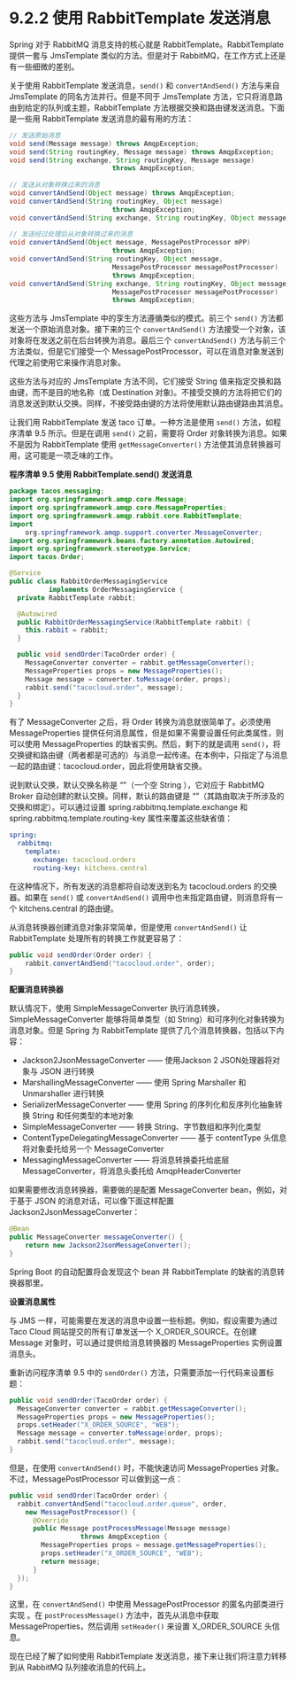 # 9.2.2 使用 RabbitTemplate 发送消息

Spring 对于 RabbitMQ 消息支持的核心就是 RabbitTemplate。RabbitTemplate 提供一套与 JmsTemplate 类似的方法。但是对于 RabbitMQ，在工作方式上还是有一些细微的差别。

关于使用 RabbitTemplate 发送消息，`send()` 和 `convertAndSend()` 方法与来自 JmsTemplate 的同名方法并行。但是不同于 JmsTemplate 方法，它只将消息路由到给定的队列或主题，RabbitTemplate 方法根据交换和路由键发送消息。下面是一些用 RabbitTemplate 发送消息的最有用的方法：

```java
// 发送原始消息
void send(Message message) throws AmqpException;
void send(String routingKey, Message message) throws AmqpException;
void send(String exchange, String routingKey, Message message) 
                          throws AmqpException;
​
// 发送从对象转换过来的消息
void convertAndSend(Object message) throws AmqpException;
void convertAndSend(String routingKey, Object message) 
                          throws AmqpException;
void convertAndSend(String exchange, String routingKey, Object message) throws AmqpException;
​
// 发送经过处理后从对象转换过来的消息
void convertAndSend(Object message, MessagePostProcessor mPP) 
                          throws AmqpException;
void convertAndSend(String routingKey, Object message, 
                          MessagePostProcessor messagePostProcessor) 
                          throws AmqpException;
void convertAndSend(String exchange, String routingKey, Object message, 
                          MessagePostProcessor messagePostProcessor) 
                          throws AmqpException;
```

这些方法与 JmsTemplate 中的孪生方法遵循类似的模式。前三个 `send()` 方法都发送一个原始消息对象。接下来的三个 `convertAndSend()` 方法接受一个对象，该对象将在发送之前在后台转换为消息。最后三个 `convertAndSend()` 方法与前三个方法类似，但是它们接受一个 MessagePostProcessor，可以在消息对象发送到代理之前使用它来操作消息对象。

这些方法与对应的 JmsTemplate 方法不同，它们接受 String 值来指定交换和路由键，而不是目的地名称（或 Destination 对象)。不接受交换的方法将把它们的消息发送到默认交换。同样，不接受路由键的方法将使用默认路由键路由其消息。

让我们用 RabbitTemplate 发送 taco 订单。一种方法是使用 `send()` 方法，如程序清单 9.5 所示。但是在调用 `send()` 之前，需要将 Order 对象转换为消息。如果不是因为 RabbitTemplate 使用 `getMessageConverter()` 方法使其消息转换器可用，这可能是一项乏味的工作。

**程序清单 9.5 使用 RabbitTemplate.send() 发送消息**

```java
package tacos.messaging;
import org.springframework.amqp.core.Message;
import org.springframework.amqp.core.MessageProperties;
import org.springframework.amqp.rabbit.core.RabbitTemplate;
import
    org.springframework.amqp.support.converter.MessageConverter;
import org.springframework.beans.factory.annotation.Autowired;
import org.springframework.stereotype.Service;
import tacos.Order;

@Service
public class RabbitOrderMessagingService
          implements OrderMessagingService {
  private RabbitTemplate rabbit;

  @Autowired
  public RabbitOrderMessagingService(RabbitTemplate rabbit) {
    this.rabbit = rabbit;
  }

  public void sendOrder(TacoOrder order) {
    MessageConverter converter = rabbit.getMessageConverter();
    MessageProperties props = new MessageProperties();
    Message message = converter.toMessage(order, props);
    rabbit.send("tacocloud.order", message);
  }
}
```

有了 MessageConverter 之后，将 Order 转换为消息就很简单了。必须使用 MessageProperties 提供任何消息属性，但是如果不需要设置任何此类属性，则可以使用 MessageProperties 的缺省实例。然后，剩下的就是调用 `send()`，将交换键和路由键（两者都是可选的）与消息一起传递。在本例中，只指定了与消息一起的路由键：tacocloud.order，因此将使用缺省交换。

说到默认交换，默认交换名称是 “”（一个空 String ），它对应于 RabbitMQ Broker 自动创建的默认交换。同样，默认的路由键是 “”（其路由取决于所涉及的交换和绑定）。可以通过设置 spring.rabbitmq.template.exchange 和 spring.rabbitmq.template.routing-key 属性来覆盖这些缺省值：

```yaml
spring:
  rabbitmq:
    template:
      exchange: tacocloud.orders
      routing-key: kitchens.central
```

在这种情况下，所有发送的消息都将自动发送到名为 tacocloud.orders 的交换器。如果在 `send()` 或 `convertAndSend()` 调用中也未指定路由键，则消息将有一个 kitchens.central 的路由键。

从消息转换器创建消息对象非常简单，但是使用 `convertAndSend()` 让 RabbitTemplate 处理所有的转换工作就更容易了：

```java
public void sendOrder(Order order) {
    rabbit.convertAndSend("tacocloud.order", order);
}
```

**配置消息转换器**

默认情况下，使用 SimpleMessageConverter 执行消息转换，SimpleMessageConverter 能够将简单类型（如 String）和可序列化对象转换为消息对象。但是 Spring 为 RabbitTemplate 提供了几个消息转换器，包括以下内容：

* Jackson2JsonMessageConverter —— 使用Jackson 2 JSON处理器将对象与 JSON 进行转换
* MarshallingMessageConverter —— 使用 Spring Marshaller 和 Unmarshaller 进行转换
* SerializerMessageConverter —— 使用 Spring 的序列化和反序列化抽象转换 String 和任何类型的本地对象
* SimpleMessageConverter —— 转换 String、字节数组和序列化类型
* ContentTypeDelegatingMessageConverter —— 基于 contentType 头信息将对象委托给另一个 MessageConverter
* MessagingMessageConverter —— 将消息转换委托给底层 MessageConverter，将消息头委托给 AmqpHeaderConverter

如果需要修改消息转换器，需要做的是配置 MessageConverter bean，例如，对于基于 JSON 的消息对话，可以像下面这样配置 Jackson2JsonMessageConverter：

```java
@Bean
public MessageConverter messageConverter() {
    return new Jackson2JsonMessageConverter();
}
```

Spring Boot 的自动配置将会发现这个 bean 并 RabbitTemplate 的缺省的消息转换器那里。

**设置消息属性**

与 JMS 一样，可能需要在发送的消息中设置一些标题。例如，假设需要为通过 Taco Cloud 网站提交的所有订单发送一个 X_ORDER_SOURCE。在创建 Message 对象时，可以通过提供给消息转换器的 MessageProperties 实例设置消息头。

重新访问程序清单 9.5 中的 `sendOrder()` 方法，只需要添加一行代码来设置标题：

```java
public void sendOrder(TacoOrder order) {
  MessageConverter converter = rabbit.getMessageConverter();
  MessageProperties props = new MessageProperties();
  props.setHeader("X_ORDER_SOURCE", "WEB");
  Message message = converter.toMessage(order, props);
  rabbit.send("tacocloud.order", message);
}
```

但是，在使用 `convertAndSend()` 时，不能快速访问 MessageProperties 对象。不过，MessagePostProcessor 可以做到这一点：

```java
public void sendOrder(TacoOrder order) {
  rabbit.convertAndSend("tacocloud.order.queue", order,
    new MessagePostProcessor() {
      @Override
      public Message postProcessMessage(Message message)
                  throws AmqpException {
        MessageProperties props = message.getMessageProperties();
        props.setHeader("X_ORDER_SOURCE", "WEB");
        return message;
      }
  });
}
```

这里，在 `convertAndSend()` 中使用 MessagePostProcessor 的匿名内部类进行实现 。在 `postProcessMessage()` 方法中，首先从消息中获取 MessageProperties，然后调用 `setHeader()` 来设置 X_ORDER_SOURCE 头信息。

现在已经了解了如何使用 RabbitTemplate 发送消息，接下来让我们将注意力转移到从 RabbitMQ 队列接收消息的代码上。

